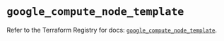 # `google_compute_node_template`

Refer to the Terraform Registry for docs: [`google_compute_node_template`](https://registry.terraform.io/providers/hashicorp/google/6.5.0/docs/resources/compute_node_template).
